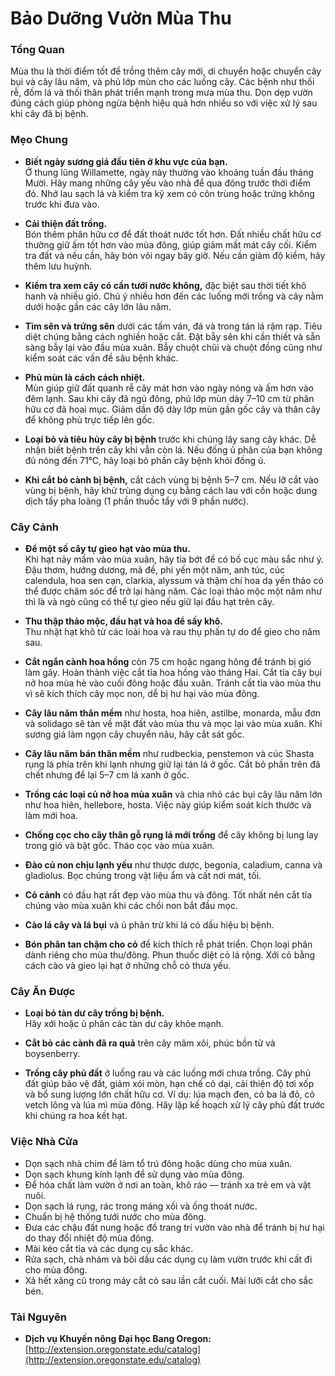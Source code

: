 # Bảo Dưỡng Vườn Mùa Thu

### Tổng Quan

Mùa thu là thời điểm tốt để trồng thêm cây mới, di chuyển hoặc chuyển cây bụi và cây lâu năm, và phủ lớp mùn cho các luống cây. Các bệnh như thối rễ, đốm lá và thối thân phát triển mạnh trong mưa mùa thu. Dọn dẹp vườn đúng cách giúp phòng ngừa bệnh hiệu quả hơn nhiều so với việc xử lý sau khi cây đã bị bệnh.

### Mẹo Chung

- **Biết ngày sương giá đầu tiên ở khu vực của bạn.**  
  Ở thung lũng Willamette, ngày này thường vào khoảng tuần đầu tháng Mười. Hãy mang những cây yếu vào nhà để qua đông trước thời điểm đó. Nhớ lau sạch lá và kiểm tra kỹ xem có côn trùng hoặc trứng không trước khi đưa vào.

- **Cải thiện đất trồng.**  
  Bón thêm phân hữu cơ để đất thoát nước tốt hơn. Đất nhiều chất hữu cơ thường giữ ấm tốt hơn vào mùa đông, giúp giảm mất mát cây cối. Kiểm tra đất và nếu cần, hãy bón vôi ngay bây giờ. Nếu cần giảm độ kiềm, hãy thêm lưu huỳnh.

- **Kiểm tra xem cây có cần tưới nước không,** đặc biệt sau thời tiết khô hanh và nhiều gió. Chú ý nhiều hơn đến các luống mới trồng và cây nằm dưới hoặc gần các cây lớn lâu năm.

- **Tìm sên và trứng sên** dưới các tấm ván, đá và trong tán lá rậm rạp. Tiêu diệt chúng bằng cách nghiền hoặc cắt. Đặt bẫy sên khi cần thiết và sẵn sàng bẫy lại vào đầu mùa xuân. Bẫy chuột chũi và chuột đồng cũng như kiểm soát các vấn đề sâu bệnh khác.

- **Phủ mùn là cách cách nhiệt.**  
  Mùn giúp giữ đất quanh rễ cây mát hơn vào ngày nóng và ấm hơn vào đêm lạnh. Sau khi cây đã ngủ đông, phủ lớp mùn dày 7–10 cm từ phân hữu cơ đã hoai mục. Giảm dần độ dày lớp mùn gần gốc cây và thân cây để không phủ trực tiếp lên gốc.

- **Loại bỏ và tiêu hủy cây bị bệnh** trước khi chúng lây sang cây khác. Dễ nhận biết bệnh trên cây khi vẫn còn lá. Nếu đống ủ phân của bạn không đủ nóng đến 71°C, hãy loại bỏ phần cây bệnh khỏi đống ủ.

- **Khi cắt bỏ cành bị bệnh,** cắt cách vùng bị bệnh 5–7 cm. Nếu lỡ cắt vào vùng bị bệnh, hãy khử trùng dụng cụ bằng cách lau với cồn hoặc dung dịch tẩy pha loãng (1 phần thuốc tẩy với 9 phần nước).

### Cây Cảnh

- **Để một số cây tự gieo hạt vào mùa thu.**  
  Khi hạt nảy mầm vào mùa xuân, hãy tỉa bớt để có bố cục màu sắc như ý. Đậu thơm, hướng dương, mã đề, phi yến một năm, anh túc, cúc calendula, hoa sen cạn, clarkia, alyssum và thậm chí hoa dạ yến thảo có thể được chăm sóc để trở lại hàng năm. Các loại thảo mộc một năm như thì là và ngò cũng có thể tự gieo nếu giữ lại đầu hạt trên cây.

- **Thu thập thảo mộc, đầu hạt và hoa để sấy khô.**  
  Thu nhặt hạt khô từ các loài hoa và rau thụ phấn tự do để gieo cho năm sau.

- **Cắt ngắn cành hoa hồng** còn 75 cm hoặc ngang hông để tránh bị gió làm gãy. Hoàn thành việc cắt tỉa hoa hồng vào tháng Hai. Cắt tỉa cây bụi nở hoa mùa hè vào cuối đông hoặc đầu xuân. Tránh cắt tỉa vào mùa thu vì sẽ kích thích cây mọc non, dễ bị hư hại vào mùa đông.

- **Cây lâu năm thân mềm** như hosta, hoa hiên, astilbe, monarda, mẫu đơn và solidago sẽ tàn về mặt đất vào mùa thu và mọc lại vào mùa xuân. Khi sương giá làm ngọn cây chuyển nâu, hãy cắt sát gốc.

- **Cây lâu năm bán thân mềm** như rudbeckia, penstemon và cúc Shasta rụng lá phía trên khi lạnh nhưng giữ lại tán lá ở gốc. Cắt bỏ phần trên đã chết nhưng để lại 5–7 cm lá xanh ở gốc.

- **Trồng các loại củ nở hoa mùa xuân** và chia nhỏ các bụi cây lâu năm lớn như hoa hiên, hellebore, hosta. Việc này giúp kiểm soát kích thước và làm mới hoa.

- **Chống cọc cho cây thân gỗ rụng lá mới trồng** để cây không bị lung lay trong gió và bật gốc. Tháo cọc vào mùa xuân.

- **Đào củ non chịu lạnh yếu** như thược dược, begonia, caladium, canna và gladiolus. Bọc chúng trong vật liệu ẩm và cất nơi mát, tối.

- **Cỏ cảnh** có đầu hạt rất đẹp vào mùa thu và đông. Tốt nhất nên cắt tỉa chúng vào mùa xuân khi các chồi non bắt đầu mọc.

- **Cào lá cây và lá bụi** và ủ phân trừ khi lá có dấu hiệu bị bệnh.

- **Bón phân tan chậm cho cỏ** để kích thích rễ phát triển. Chọn loại phân dành riêng cho mùa thu/đông. Phun thuốc diệt cỏ lá rộng. Xới cỏ bằng cách cào và gieo lại hạt ở những chỗ cỏ thưa yếu.

### Cây Ăn Được

- **Loại bỏ tàn dư cây trồng bị bệnh.**  
  Hãy xới hoặc ủ phân các tàn dư cây khỏe mạnh.

- **Cắt bỏ các cành đã ra quả** trên cây mâm xôi, phúc bồn tử và boysenberry.

- **Trồng cây phủ đất** ở luống rau và các luống mới chưa trồng. Cây phủ đất giúp bảo vệ đất, giảm xói mòn, hạn chế cỏ dại, cải thiện độ tơi xốp và bổ sung lượng lớn chất hữu cơ. Ví dụ: lúa mạch đen, cỏ ba lá đỏ, cỏ vetch lông và lúa mì mùa đông. Hãy lập kế hoạch xử lý cây phủ đất trước khi chúng ra hoa kết hạt.

### Việc Nhà Cửa

- Dọn sạch nhà chim để làm tổ trú đông hoặc dùng cho mùa xuân.
- Dọn sạch khung kính lạnh để sử dụng vào mùa đông.
- Để hóa chất làm vườn ở nơi an toàn, khô ráo — tránh xa trẻ em và vật nuôi.
- Dọn sạch lá rụng, rác trong máng xối và ống thoát nước.
- Chuẩn bị hệ thống tưới nước cho mùa đông.
- Đưa các chậu đất nung hoặc đồ trang trí vườn vào nhà để tránh bị hư hại do thay đổi nhiệt độ mùa đông.
- Mài kéo cắt tỉa và các dụng cụ sắc khác.
- Rửa sạch, chà nhám và bôi dầu các dụng cụ làm vườn trước khi cất đi cho mùa đông.
- Xả hết xăng cũ trong máy cắt cỏ sau lần cắt cuối. Mài lưỡi cắt cho sắc bén.

### Tài Nguyên

- **Dịch vụ Khuyến nông Đại học Bang Oregon:**  
  [http://extension.oregonstate.edu/catalog](http://extension.oregonstate.edu/catalog)
